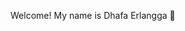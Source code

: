 Welcome! My name is Dhafa Erlangga :bug:

<!---
mdhafaerlangga/mdhafaerlangga is a ✨ special ✨ repository because its `README.md` (this file) appears on your GitHub profile.
You can click the Preview link to take a look at your changes.
--->
